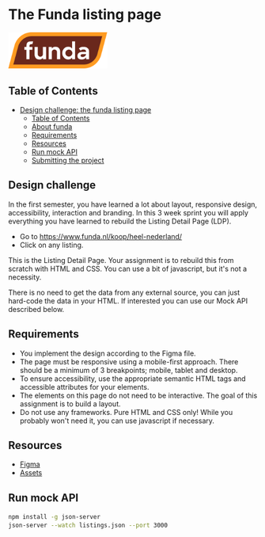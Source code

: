 # The Funda listing page

<img src="funda-logo-full.svg" width="200">

## Table of Contents

- [Design challenge: the funda listing page](#design-challenge-the-funda-listing-page)
  - [Table of Contents](#table-of-contents)
  - [About funda](#about-funda)
  - [Requirements](#requirements)
  - [Resources](#resources)
  - [Run mock API](#run-mock-api)
  - [Submitting the project](#submitting-the-project)

## Design challenge

In the first semester, you have learned a lot about layout, responsive design, accessibility, interaction and branding. In this 3 week sprint you will apply everything you have learned to rebuild the Listing Detail Page (LDP).

 * Go to https://www.funda.nl/koop/heel-nederland/
 * Click on any listing.

This is the Listing Detail Page. Your assignment is to rebuild this from scratch with HTML and CSS. You can use a bit of javascript, but it's not a necessity.

There is no need to get the data from any external source, you can just hard-code the data in your HTML. If interested you can use our Mock API described below.

## Requirements

 * You implement the design according to the Figma file.
 * The page must be responsive using a mobile-first approach. There should be a minimum of 3 breakpoints; mobile, tablet and desktop.
 * To ensure accessibility, use the appropriate semantic HTML tags and accessible attributes for your elements.
 * The elements on this page do not need to be interactive. The goal of this assignment is to build a layout.
 * Do not use any frameworks. Pure HTML and CSS only! While you probably won't need it, you can use javascript if necessary.

## Resources

 * [Figma](https://www.figma.com/design/ZV3q9GITY3nRVlvbRPhRtd/Listing-Detail-Page?node-id=0-1&t=5GAA3i0ibGIpv6VQ-1)
 * [Assets](https://brand.funda.nl)

## Run mock API
```bash
npm install -g json-server
json-server --watch listings.json --port 3000
```
